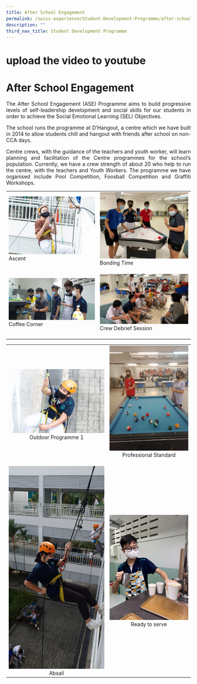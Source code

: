 ```yaml
---
title: After School Engagement
permalink: /swiss-experience/Student-Development-Programme/after-school-engagement/
description: ""
third_nav_title: Student Development Programme
---
```

# upload the video to youtube
# After School Engagement

<p style="text-align: justify;">The After School Engagement (ASE) Programme aims to build progressive levels of self-leadership development and social skills for our students in order to achieve the Social Emotional Learning (SEL) Objectives.</p>

<p style="text-align: justify;">The school runs the programme at D’Hangout, a centre which we have built in 2014 to allow students chill and hangout with friends after school on non-CCA days.</p>

<p style="text-align: justify;">Centre crews, with the guidance of the teachers and youth worker, will learn planning and facilitation of the Centre programmes for the school’s population. Currently, we have a crew strength of about 20 who help to run the centre, with the teachers and Youth Workers. The programme we have organised include Pool Competition, Foosball Competition and Graffiti Workshops.</p>

|                             |                                     |
|-----------------|-----------------------|
| ![](/images/Swiss%20Experience/After%20School%20Engagement/Chok_Ascent2-1024x683.jpg)<br>Ascent<br><br>         | ![](/images/Swiss%20Experience/After%20School%20Engagement/Chok_Bonding-time4-1024x768.jpeg)<br>Bonding Time<br><br>           |
| ![](/images/Swiss%20Experience/After%20School%20Engagement/Chok_Coffee-Corner5-1024x497.jpeg)<br>Coffee Corner<br><br>  | ![](/images/Swiss%20Experience/After%20School%20Engagement/Chok_Crew-Debrief-session6-1024x576.jpeg)<br>Crew Debrief Session<br><br>   |

|                             |                                     |
|:-----------------:|:-----------------------:|
|   ![](/images/Swiss%20Experience/After%20School%20Engagement/Chok_Outdoor-Programme-17-1024x683.jpg)<br>Outdoor Programme 1  | ![](/images/Swiss%20Experience/After%20School%20Engagement/Chok_Professional-standard8-768x1024.jpeg)<br>Professional Standard<br><br>  |
|         ![](/images/Swiss%20Experience/After%20School%20Engagement/Chok_Absail1-485x1024.jpg)<br>Absail         | ![](/images/Swiss%20Experience/After%20School%20Engagement/Chok_ready-to-serve9.jpeg)<br>Ready to serve                 |